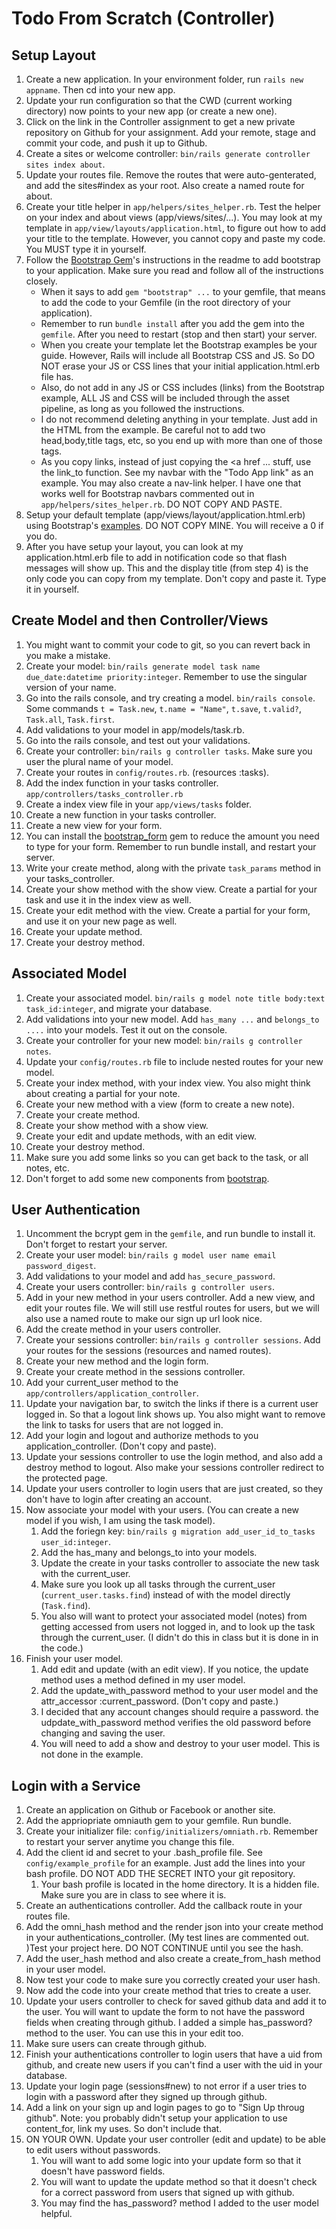 # Todo From Scratch (Controller)

## Setup Layout

1. Create a new application. In your environment folder, run `rails new appname`. Then cd into your new app.
2. Update your run configuration so that the CWD (current working directory) now points to your new app (or create a new one).
2. Click on the link in the Controller assignment to get a new private repository on Github for your assignment. Add your remote, stage and commit your code, and push it up to Github.
3. Create a sites or welcome controller: `bin/rails generate controller sites index about`.
4. Update your routes file. Remove the routes that were auto-genterated, and add the sites#index as your root. Also create a named route for about.
5. Create your title helper in `app/helpers/sites_helper.rb`. Test the helper on your index and about views (app/views/sites/...). You may look at my template in `app/view/layouts/application.html`, to figure out how to add your title to the template. However, you cannot copy and paste my code. You MUST type it in yourself.
5. Follow the [Bootstrap Gem](https://github.com/twbs/bootstrap-rubygem)'s instructions in the readme to add bootstrap to your application. Make sure you read and follow all of the instructions closely.
   * When it says to add `gem "bootstrap" ...` to your gemfile, that means to add the code to your Gemfile (in the root directory of your application).
   * Remember to run `bundle install` after you add the gem into the `gemfile`. After you need to restart (stop and then start) your server.
   * When you create your template let the Bootstrap examples be your guide. However, Rails will include all Bootstrap CSS and JS. So DO NOT erase your JS or CSS lines that your initial application.html.erb file has. 
   * Also, do not add in any JS or CSS includes (links) from the Bootstrap example, ALL JS and CSS will be included through the asset pipeline, as long as you followed the instructions.
   * I do not recommend deleting anything in your template. Just add in the HTML from the example. Be careful not to add two head,body,title tags, etc, so you end up with more than one of those tags.
   * As you copy links, instead of just copying the <a href ... stuff, use the link\_to function. See my navbar with the "Todo App link" as an example. You may also create a nav-link helper. I have one that works well for Bootstrap navbars commented out in `app/helpers/sites_helper.rb`. DO NOT COPY AND PASTE.
6. Setup your default template (app/views/layout/application.html.erb) using Bootstrap's [examples](http://getbootstrap.com/docs/4.0/examples/). DO NOT COPY MINE. You will receive a 0 if you do.
7. After you have setup your layout, you can look at my application.html.erb file to add in notification code so that flash messages will show up. This and the display title (from step 4) is the only code you can copy from my template. Don't copy and paste it. Type it in yourself.

## Create Model and then Controller/Views

1. You might want to commit your code to git, so you can revert back in you make a mistake.
2. Create your model: `bin/rails generate model task name due_date:datetime priority:integer`. Remember to use the singular version of your name.
3. Go into the rails console, and try creating a model. `bin/rails console`. Some commands `t = Task.new`, `t.name = "Name"`, `t.save`, `t.valid?`, `Task.all`, `Task.first`.
4. Add validations to your model in app/models/task.rb.
5. Go into the rails console, and test out your validations.
6. Create your controller: `bin/rails g controller tasks`. Make sure you user the plural name of your model.
7. Create your routes in `config/routes.rb`. (resources :tasks).
8. Add the index function in your tasks controller. `app/controllers/tasks_controller.rb`
9. Create a index view file in your `app/views/tasks` folder.
10. Create a new function in your tasks controller.
11. Create a new view for your form.
12. You can install the [bootstrap_form](https://github.com/bootstrap-ruby/bootstrap_form) gem to reduce the amount you need to type for your form. Remember to run bundle install, and restart your server.
13. Write your create method, along with the private `task_params` method in your tasks\_controller.
14. Create your show method with the show view. Create a partial for your task and use it in the index view as well.
15. Create your edit method with the view. Create a partial for your form, and use it on your new page as well.
16. Create your update method.
17. Create your destroy method.

## Associated Model
1. Create your associated model. `bin/rails g model note title body:text task_id:integer`, and migrate your database.
2. Add validations into your new model. Add `has_many ...` and `belongs_to ....` into your models. Test it out on the console.
3. Create your controller for your new model: `bin/rails g controller notes`.
4. Update your `config/routes.rb` file to include nested routes for your new model.
6. Create your index method, with your index view. You also might think about creating a partial for your note.
7. Create your new method with a view (form to create a new note).
8. Create your create method.
9. Create your show method with a show view.
10. Create your edit and update methods, with an edit view.
11. Create your destroy method.
12. Make sure you add some links so you can get back to the task, or all notes, etc.
13. Don't forget to add some new components from [bootstrap](https://getbootstrap.com).

## User Authentication
1. Uncomment the bcrypt gem in the `gemfile`, and run bundle to install it. Don't forget to restart your server.
2. Create your user model: `bin/rails g model user name email password_digest`.
3. Add validations to your model and add `has_secure_password`.
4. Create your users controller: `bin/rails g controller users`.
5. Add in your new method in your users controller. Add a new view, and edit your routes file. We will still use restful routes for users, but we will also use a named route to make our sign up url look nice.
6. Add the create method in your users controller.
7. Create your sessions controller: `bin/rails g controller sessions`. Add your routes for the sessions (resources and named routes).
8. Create your new method and the login form.
9. Create your create method in the sessions controller.
10. Add your current\_user method to the `app/controllers/application_controller`.
11. Update your navigation bar, to switch the links if there is a current user logged in. So that a logout link shows up. You also might want to remove the link to tasks for users that are not logged in.
11. Add your login and logout and authorize methods to you application\_controller. (Don't copy and paste).
12. Update your sessions controller to use the login method, and also add a destroy method to logout. Also make your sessions controller redirect to the protected page.
13. Update your users controller to login users that are just created, so they don't have to login after creating an account.
14. Now associate your model with your users. (You can create a new model if you wish, I am using the task model).
    1. Add the foriegn key: `bin/rails g migration add_user_id_to_tasks user_id:integer`.
    2. Add the has\_many and belongs\_to into your models.
    3. Update the create in your tasks controller to associate the new task with the current\_user.
    4. Make sure you look up all tasks through the current\_user (`current_user.tasks.find`) instead of with the model directly (`Task.find`).
    5. You also will want to protect your associated model (notes) from getting accessed from users not logged in, and to look up the task through the current\_user. (I didn't do this in class but it is done in in the code.)
15. Finish your user model.
    1. Add edit and update (with an edit view). If you notice, the update method uses a method defined in my user model.
    2. Add the update\_with\_password method to your user model and the attr\_accessor :current\_password. (Don't copy and paste.)
    3. I decided that any account changes should require a password. the udpdate\_with\_password method verifies the old password before changing and saving the user.
    4. You will need to add a show and destroy to your user model. This is not done in the example.

## Login with a Service

1. Create an application on Github or Facebook or another site.
2. Add the appriopriate omniauth gem to your gemfile. Run bundle.
3. Create your initializer file: `config/initializers/omniath.rb`. Remember to restart your server anytime you change this file.
4. Add the client id and secret to your .bash\_profile file. See `config/example_profile` for an example. Just add the lines into your bash profile. DO NOT ADD THE SECRET INTO your git repository.
   1. Your bash profile is located in the home directory. It is a hidden file. Make sure you are in class to see where it is.
5. Create an authentications controller. Add the callback route in your routes file.
6. Add the omni\_hash method and the render json into your create method in your authentications\_controller. (My test lines are commented out. )Test your project here. DO NOT CONTINUE until you see the hash.
7. Add the user\_hash method and also create a create\_from\_hash method in your user model.
8. Now test your code to make sure you correctly created your user hash.
9. Now add the code into your create method that tries to create a user.
10. Update your users controller to check for saved github data and add it to the user. You will want to update the form to not have the password fields when creating through github. I added a simple has\_password? method to the user. You can use this in your edit too.
11. Make sure users can create through github.
12. Finish your authentications controller to login users that have a uid from github, and create new users if you can't find a user with the uid in your database.
13. Update your login page (sessions#new) to not error if a user tries to login with a password after they signed up through github.
14. Add a link on your sign up and login pages to go to "Sign Up throug github". Note: you probably didn't setup your application to use content\_for, link my uses. So don't include that.
15. ON YOUR OWN. Update your user controller (edit and update) to be able to edit users without passwords. 
    1. You will want to add some logic into your update form so that it doesn't have password fields.
    2. You will want to update the update method so that it doesn't check for a correct password from users that signed up with github.
    3. You may find the has\_password? method I added to the user model helpful.
